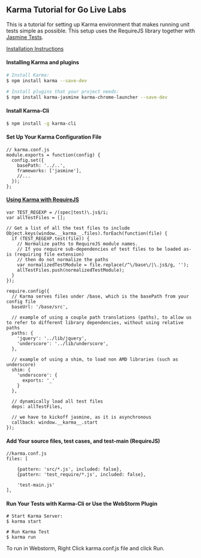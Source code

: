 ## Karma Tutorial for Go Live Labs

This is a tutorial for setting up Karma environment that 
makes running unit tests simple as possible.  This setup uses the RequireJS library together with [Jasmine Tests](http://jasmine.github.io/2.3/introduction.html).

[Installation Instructions](http://karma-runner.github.io/0.13/intro/installation.html)

#### Installing Karma and plugins

```sh
# Install Karma:
$ npm install karma --save-dev

# Install plugins that your project needs:
$ npm install karma-jasmine karma-chrome-launcher --save-dev

```
#### Install Karma-Cli
```sh
$ npm install -g karma-cli
```
#### Set Up Your Karma Configuration File
```
// karma.conf.js
module.exports = function(config) {
  config.set({
    basePath: '../..',
    frameworks: ['jasmine'],
    //...
  });
};
```
#### [Using Karma with RequireJS](http://karma-runner.github.io/0.13/plus/requirejs.html) 
````
var TEST_REGEXP = /(spec|test)\.js$/i;
var allTestFiles = [];

// Get a list of all the test files to include
Object.keys(window.__karma__.files).forEach(function(file) {
  if (TEST_REGEXP.test(file)) {
    // Normalize paths to RequireJS module names.
    // If you require sub-dependencies of test files to be loaded as-is (requiring file extension)
    // then do not normalize the paths
    var normalizedTestModule = file.replace(/^\/base\/|\.js$/g, '');
    allTestFiles.push(normalizedTestModule);
  }
});

require.config({
  // Karma serves files under /base, which is the basePath from your config file
  baseUrl: '/base/src',

  // example of using a couple path translations (paths), to allow us to refer to different library dependencies, without using relative paths
  paths: {
    'jquery': '../lib/jquery',
    'underscore': '../lib/underscore',
  },

  // example of using a shim, to load non AMD libraries (such as underscore)
  shim: {
    'underscore': {
      exports: '_'
    }
  },

  // dynamically load all test files
  deps: allTestFiles,

  // we have to kickoff jasmine, as it is asynchronous
  callback: window.__karma__.start
});
````

#### Add Your source files, test cases, and test-main (RequireJS)
````
//karma.conf.js
files: [

    {pattern: 'src/*.js', included: false},
    {pattern: 'test_require/*.js', included: false},

    'test-main.js'
],
````

#### Run Your Tests with Karma-Cli or Use the WebStorm Plugin
````
# Start Karma Server:
$ karma start

# Run Karma Test
$ karma run
````

To run in Webstorm, Right Click karma.conf.js file and click Run.
